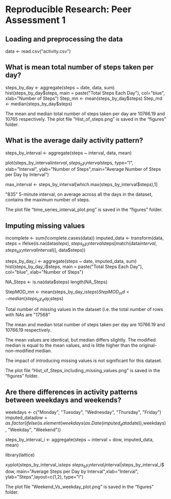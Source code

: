 # Reproducible Research: Peer Assessment 1



## Loading and preprocessing the data

data <- read.csv("activity.csv")

## What is mean total number of steps taken per day?

steps_by_day <- aggregate(steps ~ date, data, sum)
hist(steps_by_day$steps, main = paste("Total Steps Each Day"), col="blue", xlab="Number of Steps")
Step_mn <- mean(steps_by_day$steps)
Step_md <- median(steps_by_day$steps)

The mean and median total number of steps taken per day are 10766.19 and 10765 respectively. 
The plot file “Hist_of_steps.png” is saved in the “figures” folder. 


## What is the average daily activity pattern?

steps_by_interval <- aggregate(steps ~ interval, data, mean)

plot(steps_by_interval$interval,steps_by_interval$steps, type="l", xlab="Interval", ylab="Number of Steps",main="Average Number of Steps per Day by Interval")

max_interval <- steps_by_interval[which.max(steps_by_interval$steps),1]

"835"  5-minute interval, on average across all the days in the dataset, contains the maximum number of steps.

The plot file “time_series_interval_plot.png” is saved in the “figures” folder. 



## Imputing missing values

incomplete <- sum(!complete.cases(data))
imputed_data <- transform(data, steps = ifelse(is.na(data$steps), steps_by_interval$steps[match(data$interval, steps_by_interval$interval)], data$steps))

steps_by_day_i <- aggregate(steps ~ date, imputed_data, sum)
hist(steps_by_day_i$steps, main = paste("Total Steps Each Day"), col="blue", xlab="Number of Steps")

NA_Steps <- is.na(data$steps)
 length(NA_Steps)
 
StepMOD_mn <- mean(steps_by_day_i$steps)
StepMOD_md <- median(steps_by_day_i$steps)



Total number of missing values in the dataset (i.e. the total number of rows with NAs are "17568"

The mean and median total number of steps taken per day are 10766.19 and 10766.19 respectively.

The mean values are identical, but median differs slightly. The modified median is equal to the mean values, and is little higher than the original-non-modified median.

The impact of introducing missing values is not significant for this dataset.

The plot file “Hist_of_Steps_including_missing_values.png” is saved in the “figures” folder. 


## Are there differences in activity patterns between weekdays and weekends?

weekdays <- c("Monday", "Tuesday", "Wednesday", "Thursday", 
              "Friday")
imputed_data$dow = as.factor(ifelse(is.element(weekdays(as.Date(imputed_data$date)),weekdays), "Weekday", "Weekend"))

steps_by_interval_i <- aggregate(steps ~ interval + dow, imputed_data, mean)

library(lattice)

xyplot(steps_by_interval_i$steps ~ steps_by_interval_i$interval|steps_by_interval_i$dow, main="Average Steps per Day by Interval",xlab="Interval", ylab="Steps",layout=c(1,2), type="l")


The plot file “Weekend_Vs_weekday_plot.png” is saved in the “figures” folder. 

